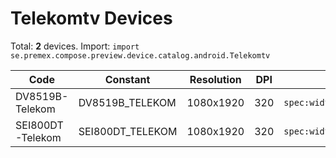 # Telekomtv Devices

Total: **2** devices. Import: `import se.premex.compose.preview.device.catalog.android.Telekomtv`

| Code | Constant | Resolution | DPI | Compose Spec | Preview Usage |
|------|----------|------------|-----|-------------|---------------|
| DV8519B-Telekom | DV8519B_TELEKOM | 1080x1920 | 320 | `spec:width=1080px,height=1920px,dpi=320` | `@Preview(device = Telekomtv.DV8519B_TELEKOM)` |
| SEI800DT-Telekom | SEI800DT_TELEKOM | 1080x1920 | 320 | `spec:width=1080px,height=1920px,dpi=320` | `@Preview(device = Telekomtv.SEI800DT_TELEKOM)` |

<!-- Generated automatically. Do not edit manually. -->
